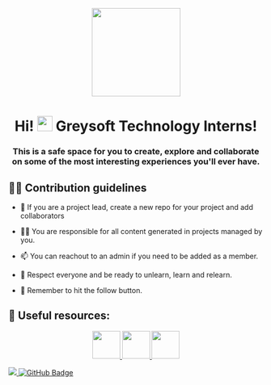 <p align="center"><img width="175px" height="auto" src="https://avatars.githubusercontent.com/u/142553142?s=200&v=4" height="175px"/></p>

<h1 align="center">Hi! <img src="https://raw.githubusercontent.com/MartinHeinz/MartinHeinz/master/wave.gif" width="30px"> Greysoft Technology Interns!</h1>
<h3 align="center">This is a safe space for you to create, explore and collaborate on some of the most interesting experiences you'll ever have.</h3>


## 🙋‍♂️ Contribution guidelines

- 🌱 If you are a project lead, create a new repo for your project and add collaborators

- 👨‍💻 You are responsible for all content generated in projects managed by you.

- 📫 You can reachout to an admin if you need to be added as a member.
  
- 👯 Respect everyone and be ready to unlearn, learn and relearn.

- 🔭 Remember to hit the follow button.

## 🚀 Useful resources:

<p align="center">
    <a href="https://github.com/greysoft-code-camp/" target="_blank"> <img width="55px" src="https://avatars.githubusercontent.com/u/101010522?s=200&v=4"/> </a>
    <a href="https://github.com/greysoft-incognito/" target="_blank"> <img width="55px" src="https://avatars.githubusercontent.com/u/101158455?s=200&v=4"/> </a>
    <a href="https://github.com/Greysoft-Team/" target="_blank"> <img width="55px" src="https://avatars.githubusercontent.com/u/98347718?s=200&v=4"/> </a>
</p>

<a href="https://github.com/greysoft-interns">
    <img src="https://komarev.com/ghpvc/?username=greysoft-interns">
</a>
<a href="https://github.com/greysoft-interns?tab=followers"><img src="https://img.shields.io/github/followers/greysoft-interns?label=Followers&style=social" alt="GitHub Badge"></a>


